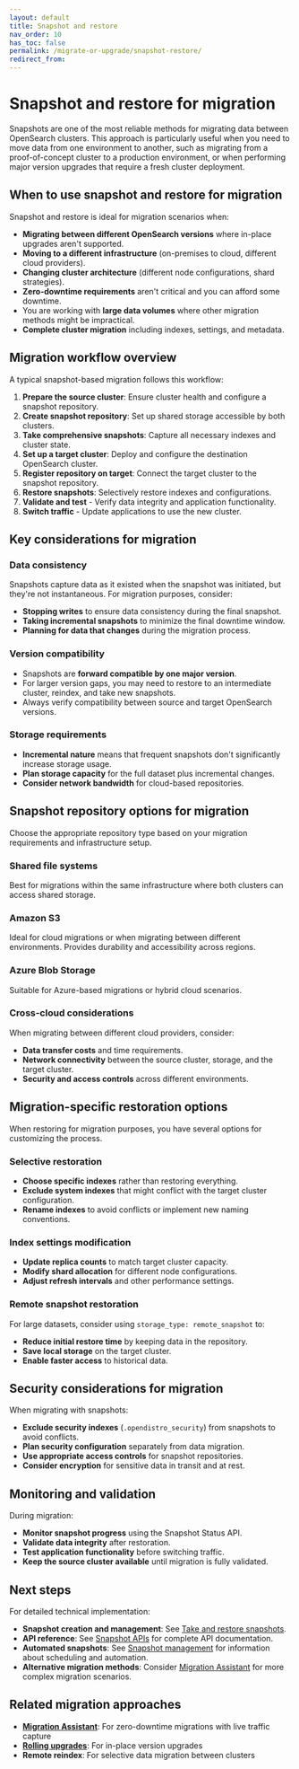```yaml
---
layout: default
title: Snapshot and restore
nav_order: 10
has_toc: false
permalink: /migrate-or-upgrade/snapshot-restore/
redirect_from: 
---
```


# Snapshot and restore for migration

Snapshots are one of the most reliable methods for migrating data between OpenSearch clusters. This approach is particularly useful when you need to move data from one environment to another, such as migrating from a proof-of-concept cluster to a production environment, or when performing major version upgrades that require a fresh cluster deployment.

## When to use snapshot and restore for migration

Snapshot and restore is ideal for migration scenarios when:

- **Migrating between different OpenSearch versions** where in-place upgrades aren't supported.
- **Moving to a different infrastructure** (on-premises to cloud, different cloud providers).
- **Changing cluster architecture** (different node configurations, shard strategies).
- **Zero-downtime requirements** aren't critical and you can afford some downtime.
- You are working with **large data volumes** where other migration methods might be impractical.
- **Complete cluster migration** including indexes, settings, and metadata.

## Migration workflow overview

A typical snapshot-based migration follows this workflow:

1. **Prepare the source cluster**: Ensure cluster health and configure a snapshot repository.
2. **Create snapshot repository**: Set up shared storage accessible by both clusters.
3. **Take comprehensive snapshots**: Capture all necessary indexes and cluster state.
4. **Set up a target cluster**: Deploy and configure the destination OpenSearch cluster.
5. **Register repository on target**: Connect the target cluster to the snapshot repository.
6. **Restore snapshots**: Selectively restore indexes and configurations.
7. **Validate and test** - Verify data integrity and application functionality.
8. **Switch traffic** - Update applications to use the new cluster.

## Key considerations for migration

### Data consistency
Snapshots capture data as it existed when the snapshot was initiated, but they're not instantaneous. For migration purposes, consider:
- **Stopping writes** to ensure data consistency during the final snapshot.
- **Taking incremental snapshots** to minimize the final downtime window.
- **Planning for data that changes** during the migration process.

### Version compatibility
- Snapshots are **forward compatible by one major version**.
- For larger version gaps, you may need to restore to an intermediate cluster, reindex, and take new snapshots.
- Always verify compatibility between source and target OpenSearch versions.

### Storage requirements
- **Incremental nature** means that frequent snapshots don't significantly increase storage usage.
- **Plan storage capacity** for the full dataset plus incremental changes.
- **Consider network bandwidth** for cloud-based repositories.

## Snapshot repository options for migration

Choose the appropriate repository type based on your migration requirements and infrastructure setup.

### Shared file systems
Best for migrations within the same infrastructure where both clusters can access shared storage.

### Amazon S3
Ideal for cloud migrations or when migrating between different environments. Provides durability and accessibility across regions.

### Azure Blob Storage
Suitable for Azure-based migrations or hybrid cloud scenarios.

### Cross-cloud considerations
When migrating between different cloud providers, consider:
- **Data transfer costs** and time requirements.
- **Network connectivity** between the source cluster, storage, and the target cluster.
- **Security and access controls** across different environments.

## Migration-specific restoration options

When restoring for migration purposes, you have several options for customizing the process.

### Selective restoration
- **Choose specific indexes** rather than restoring everything.
- **Exclude system indexes** that might conflict with the target cluster configuration.
- **Rename indexes** to avoid conflicts or implement new naming conventions.

### Index settings modification
- **Update replica counts** to match target cluster capacity.
- **Modify shard allocation** for different node configurations.
- **Adjust refresh intervals** and other performance settings.

### Remote snapshot restoration
For large datasets, consider using `storage_type: remote_snapshot` to:
- **Reduce initial restore time** by keeping data in the repository.
- **Save local storage** on the target cluster.
- **Enable faster access** to historical data.

## Security considerations for migration

When migrating with snapshots:

- **Exclude security indexes** (`.opendistro_security`) from snapshots to avoid conflicts.
- **Plan security configuration** separately from data migration.
- **Use appropriate access controls** for snapshot repositories.
- **Consider encryption** for sensitive data in transit and at rest.

## Monitoring and validation

During migration:

- **Monitor snapshot progress** using the Snapshot Status API.
- **Validate data integrity** after restoration.
- **Test application functionality** before switching traffic.
- **Keep the source cluster available** until migration is fully validated.

## Next steps

For detailed technical implementation:

- **Snapshot creation and management**: See [Take and restore snapshots]({{site.url}}{{site.baseurl}}/tuning-your-cluster/availability-and-recovery/snapshots/snapshot-restore/).
- **API reference**: See [Snapshot APIs]({{site.url}}{{site.baseurl}}/api-reference/snapshots/index/) for complete API documentation.
- **Automated snapshots**: See [Snapshot management]({{site.url}}{{site.baseurl}}/tuning-your-cluster/availability-and-recovery/snapshots/snapshot-management/) for information about scheduling and automation.
- **Alternative migration methods**: Consider [Migration Assistant]({{site.url}}{{site.baseurl}}/migration-assistant/) for more complex migration scenarios.

## Related migration approaches

- **[Migration Assistant]({{site.url}}{{site.baseurl}}/migration-assistant/)**: For zero-downtime migrations with live traffic capture
- **[Rolling upgrades]({{site.url}}{{site.baseurl}}/migrate-or-upgrade/rolling-upgrade/)**: For in-place version upgrades
- **Remote reindex**: For selective data migration between clusters
